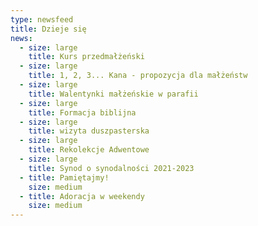 ```yaml
---
type: newsfeed
title: Dzieje się
news:
  - size: large
    title: Kurs przedmałżeński
  - size: large
    title: 1, 2, 3... Kana - propozycja dla małżeństw
  - size: large
    title: Walentynki małżeńskie w parafii
  - size: large
    title: Formacja biblijna
  - size: large
    title: wizyta duszpasterska
  - size: large
    title: Rekolekcje Adwentowe
  - size: large
    title: Synod o synodalności 2021-2023
  - title: Pamiętajmy!
    size: medium
  - title: Adoracja w weekendy
    size: medium
---
```

